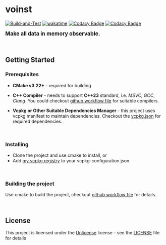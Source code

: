 # **voinst**

[![Build-and-Test](https://github.com/BlurringShadow/voinst/actions/workflows/build-and-test.yml/badge.svg)](https://github.com/BlurringShadow/voinst/actions/workflows/build-and-test.yml)
[![wakatime](https://wakatime.com/badge/user/2f4337be-cbd2-4165-a44e-e1c8d69c1644/project/e8bd6cb7-af68-4909-a817-a3a4d98eb304.svg)](https://wakatime.com/badge/user/2f4337be-cbd2-4165-a44e-e1c8d69c1644/project/e8bd6cb7-af68-4909-a817-a3a4d98eb304)
[![Codacy Badge](https://app.codacy.com/project/badge/Grade/060a0f776cb74c29a262cb45b75d65d7)](https://app.codacy.com/gh/BlurringShadow/voinst/dashboard?utm_source=gh&utm_medium=referral&utm_content=&utm_campaign=Badge_grade)
[![Codacy Badge](https://app.codacy.com/project/badge/Coverage/060a0f776cb74c29a262cb45b75d65d7)](https://app.codacy.com/gh/BlurringShadow/voinst/dashboard?utm_source=gh&utm_medium=referral&utm_content=&utm_campaign=Badge_coverage)

<span style="font-size:larger;"> **Make all data in memory observable.** </span>

<br/>

## Getting Started

### Prerequisites

- **CMake v3.22+** - required for building

- **C++ Compiler** - needs to support **C++23** standard, i.e. _MSVC_, _GCC_, _Clang_. You could checkout [github workflow file](.github/workflows/build.yml) for suitable compilers.

- **Vcpkg or Other Suitable Dependencies Manager** - this project uses vcpkg manifest to maintain dependencies. Checkout the
  [vcpkg.json](vcpkg.json) for required dependencies.

<br/>

### Installing

- Clone the project and use cmake to install, or
- Add [my vcpkg registry](https://github.com/BlurringShadow/vcpkg-registry) to your vcpkg-configuration.json.

<br/>

### Building the project

Use cmake to build the project, checkout [github workflow file](.github/workflows/build.yml) for details.

<br/>

## License

This project is licensed under the [Unlicense](https://unlicense.org/) license - see the
[LICENSE](LICENSE) file for details
